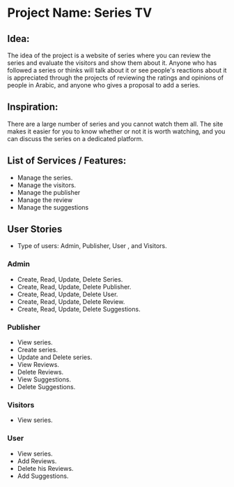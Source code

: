 # Project Name: Series TV

## Idea:
The idea of the project is a website of series where you can review the series and evaluate the visitors and show them about it. Anyone who has followed a series or thinks will talk about it or see people's reactions about it is appreciated through the projects of reviewing the ratings and opinions of people in Arabic, and anyone who gives a proposal to add a series.

## Inspiration:
There are a large number of series and you cannot watch them all. The site makes it easier for you to know whether or not it is worth watching, and you can discuss the series on a dedicated platform.


## List of Services / Features:

- Manage the series.
- Manage the visitors.
- Manage the publisher
- Manage the review
- Manage the suggestions


## User Stories
- Type of users: Admin, Publisher, User , and Visitors.

### Admin

- Create, Read, Update, Delete Series.
- Create, Read, Update, Delete Publisher.
- Create, Read, Update, Delete User.
- Create, Read, Update, Delete Review.
- Create, Read, Update, Delete Suggestions.


### Publisher

- View series.
- Create series.
- Update and Delete series.
- View Reviews.
- Delete Reviews.
- View Suggestions.
- Delete Suggestions.

### Visitors

- View series.

### User

- View series.
- Add Reviews.
- Delete his Reviews.
- Add Suggestions.


